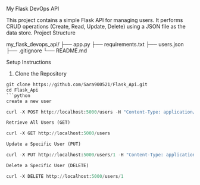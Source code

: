 My Flask DevOps API

This project contains a simple Flask API for managing users. It performs CRUD operations (Create, Read, Update, Delete) using a JSON file as the data store.
Project Structure

my_flask_devops_api/
├── app.py
├── requirements.txt
├── users.json
├── .gitignore
└── README.md

Setup Instructions
1. Clone the Repository

```python
git clone https://github.com/Sara900521/Flask_Api.git
cd Flask_Api
```python
create a new user

curl -X POST http://localhost:5000/users -H "Content-Type: application/json" -d '{"id": 1, "name": "John Doe", "email": "john.doe@example.com"}'

Retrieve All Users (GET)

curl -X GET http://localhost:5000/users

Update a Specific User (PUT)

curl -X PUT http://localhost:5000/users/1 -H "Content-Type: application/json" -d '{"name": "Jane Doe", "email": "jane.doe@example.com"}'

Delete a Specific User (DELETE)

curl -X DELETE http://localhost:5000/users/1

